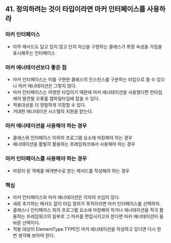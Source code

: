 ## 41. 정의하려는 것이 타입이라면 마커 인터페이스를 사용하라

### 마커 인터페이스

- 아무 메서드도 담고 있지 않고 단지 자신을 구현하는 클래스가 특정 속성을 가짐을 표시해주는 인터페이스



### 마커 애너테이션보다 좋은 점

- 마커 인터페이스는 이를 구현한 클래스의 인스턴스를 구분하는 타입으로 쓸 수 있으나 마커 애너테이션은 그렇지 않다.
- 마커 인터페이스는 어엿한 타입이기 때문에 마커 애너테이션을 사용했다면 런타임에야 발견될 오류를 컴파일타임에 잡을 수 있다.
- 적용대상을 더 정밀하게 지정할 수 있다.
- 거대한 애너테이션 시스템의 지원을 받는다.



### 마커 애너테이션을 사용해야 하는 경우

- 클래스와 인터페이스 이외의 프로그램 요소에 마킹해야 하는 경우
- 애너테이션을 활발히 활용하는 프레임워크에서 사용해야 하는 경우



### 마커 인터페이스를 사용해야 하는 경우

- 마킹이 된 객체를 매개변수로 받는 메서드를 작성해야 하는 경우

  

### 핵심

- 마커 인터페이스와 마커 애너테이션은 각자의 쓰임이 있다.
- 새로 추가하는 메서드 없이 타입 정의가 목적이라면 마커 인터페이스를 선택하자.
- 클래스나 인터페이스 외의 프로그램 요소에 마킹해야 하거나 애너테이션을 적극 활용하는 프레임워크의 일부로 그 마커를 편입시키고자 한다면 마커 애너테이션이 올바른 선택이다.
- 적용 대상이 ElementType.TYPE인 마커 애너테이션을 작성하고 있다면 다시 한 번 생각해 보아야 한다.